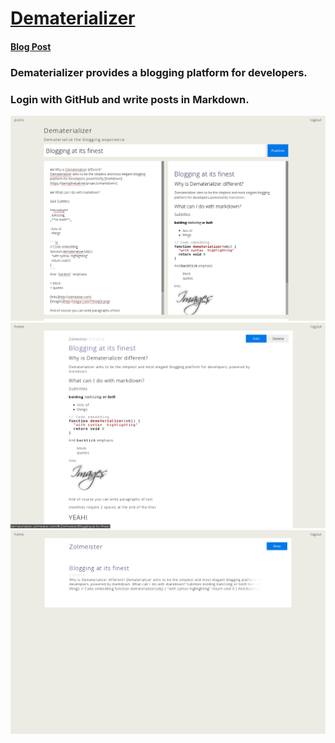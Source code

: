 [Dematerializer](http://dematerializer.zolmeister.com/)
=======================================================
#### [Blog Post](http://www.zolmeister.com/2014/02/dematerializer-blogging-for-developers.html)
### Dematerializer provides a blogging platform for developers.
### Login with GitHub and write posts in Markdown.

[![home](./publish/home.png)](http://dematerializer.zolmeister.com/)
[![read](./publish/read.png)](http://dematerializer.zolmeister.com/)
[![list](.//publish/list.png)](http://dematerializer.zolmeister.com/)
